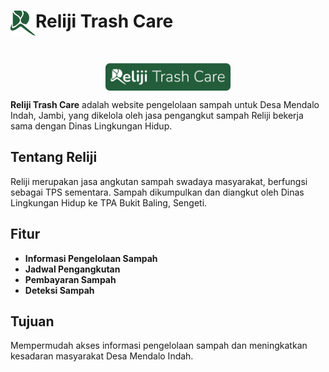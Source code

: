 # <img src="logo.png" alt="Reliji Trash Care Logo" width="40" align="left"> Reliji Trash Care

<br>

<p align="center"> 
<img src="logo2.png" alt="Reliji Trash Care Logo" width="200" align="center">
</p>

**Reliji Trash Care** adalah website pengelolaan sampah untuk Desa Mendalo Indah, Jambi, yang dikelola oleh jasa pengangkut sampah Reliji bekerja sama dengan Dinas Lingkungan Hidup.

## Tentang Reliji

Reliji merupakan jasa angkutan sampah swadaya masyarakat, berfungsi sebagai TPS sementara. Sampah dikumpulkan dan diangkut oleh Dinas Lingkungan Hidup ke TPA Bukit Baling, Sengeti.

## Fitur

- **Informasi Pengelolaan Sampah**
- **Jadwal Pengangkutan**
- **Pembayaran Sampah**
- **Deteksi Sampah**

## Tujuan

Mempermudah akses informasi pengelolaan sampah dan meningkatkan kesadaran masyarakat Desa Mendalo Indah.
